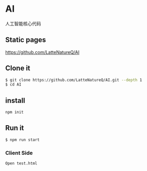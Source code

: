 # AI
人工智能核心代码

## Static pages

https://github.com/LatteNatureQ/AI


## Clone it

```bash
$ git clone https://github.com/LatteNatureQ/AI.git --depth 1
$ cd AI
```

## install

```bash
npm init
```

## Run it

```bash
$ npm run start
```

### Client Side

```bash
Open test.html
```
